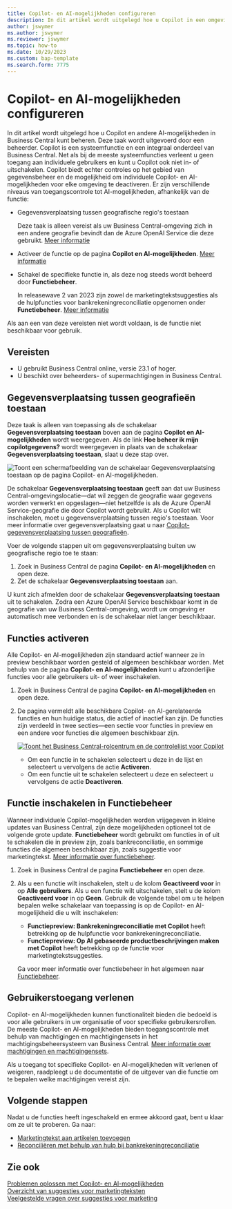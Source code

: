 ```yaml
---
title: Copilot- en AI-mogelijkheden configureren
description: In dit artikel wordt uitgelegd hoe u Copilot in een omgeving kunt inschakelen.
author: jswymer
ms.author: jswymer
ms.reviewer: jswymer
ms.topic: how-to
ms.date: 10/29/2023
ms.custom: bap-template
ms.search.form: 7775
---
```


# <a name="configure-copilot-and-ai-capabilities"></a>Copilot- en AI-mogelijkheden configureren

<!--[!INCLUDE[ai-preview](includes/ai-preview.md)]-->

<!--This article explains how you can control the ability to create AI-powered item marketing text with Copilot for your organization. This task is done by an admin. There are two requirements that you must fulfill to make the feature available to users:-->

In dit artikel wordt uitgelegd hoe u Copilot en andere AI-mogelijkheden in Business Central kunt beheren. Deze taak wordt uitgevoerd door een beheerder. Copilot is een systeemfunctie en een integraal onderdeel van Business Central. Net als bij de meeste systeemfuncties verleent u geen toegang aan individuele gebruikers en kunt u Copilot ook niet in- of uitschakelen. Copilot biedt echter controles op het gebied van gegevensbeheer en de mogelijkheid om individuele Copilot- en AI-mogelijkheden voor elke omgeving te deactiveren. Er zijn verschillende niveaus van toegangscontrole tot AI-mogelijkheden, afhankelijk van de functie:

- Gegevensverplaatsing tussen geografische regio's toestaan

  Deze taak is alleen vereist als uw Business Central-omgeving zich in een andere geografie bevindt dan de Azure OpenAI Service die deze gebruikt. [Meer informatie](#allow-data-movement-across-geographies)

- Activeer de functie op de pagina **Copilot en AI-mogelijkheden**. [Meer informatie](#activate-features)

- Schakel de specifieke functie in, als deze nog steeds wordt beheerd door **Functiebeheer**.

  In releasewave 2 van 2023 zijn zowel de marketingtekstsuggesties als de hulpfuncties voor bankrekeningreconciliatie opgenomen onder **Functiebeheer**. [Meer informatie](#enable-feature-in-feature-management)

Als aan een van deze vereisten niet wordt voldaan, is de functie niet beschikbaar voor gebruik.

## <a name="prerequisites"></a>Vereisten

- U gebruikt Business Central online, versie 23.1 of hoger. <!--[preview version](ai-preview-getstarted.md) of Business Central that's enabled for Copilot.-->
- U beschikt over beheerders- of supermachtigingen in Business Central.  <!--For more information, go to [Configure AI-powered item marketing text with Copilot](enable-ai.md).-->

## <a name="allow-data-movement-across-geographies"></a>Gegevensverplaatsing tussen geografieën toestaan

Deze taak is alleen van toepassing als de schakelaar **Gegevensverplaatsing toestaan** boven aan de pagina **Copilot en AI-mogelijkheden** wordt weergegeven. Als de link **Hoe beheer ik mijn copilotgegevens?** wordt weergegeven in plaats van de schakelaar **Gegevensverplaatsing toestaan**, slaat u deze stap over.

![Toont een schermafbeelding van de schakelaar Gegevensverplaatsing toestaan op de pagina Copilot- en AI-mogelijkheden.](media/allow-data-movement-v2.png)

De schakelaar **Gegevensverplaatsing toestaan** geeft aan dat uw Business Central-omgevingslocatie&mdash;dat wil zeggen de geografie waar gegevens worden verwerkt en opgeslagen&mdash;niet hetzelfde is als de Azure OpenAI Service-geografie die door Copilot wordt gebruikt. Als u Copilot wilt inschakelen, moet u gegevensverplaatsing tussen regio's toestaan. Voor meer informatie over gegevensverplaatsing gaat u naar [Copilot-gegevensverplaatsing tussen geografieën](ai-copilot-data-movement.md). 

Voer de volgende stappen uit om gegevensverplaatsing buiten uw geografische regio toe te staan:

1. Zoek in Business Central de pagina **Copilot- en AI-mogelijkheden** en open deze.
1. Zet de schakelaar **Gegevensverplaatsing toestaan** aan.

U kunt zich afmelden door de schakelaar **Gegevensverplaatsing toestaan** uit te schakelen. Zodra een Azure OpenAI Service beschikbaar komt in de geografie van uw Business Central-omgeving, wordt uw omgeving er automatisch mee verbonden en is de schakelaar niet langer beschikbaar. 


<!--
| Australia, United Kingdom, United States | Within the respective geographical region |
| Europe, France, Germany, Norway, Switzerland  | Sweden or Switzerland |
| Asia Pacific, Brazil, Canada, India, Japan, Singapore, South Africa, South Korea, United Arab Emirates  | United States |-->



<!--Note

If your environment is hosted in North America, Copilot will use an Azure OpenAI endpoint in North America to process your data.
If your environment is hosted in Europe, Copilot will use an Azure OpenAI endpoint in Europe to process your data.
If your environment is hosted anywhere else, Copilot will use an Azure OpenAI endpoint outside of the region in which the environment is hosted.
To opt in 

Copilot and other AI capabilities use Azure OpenAI Service.  and are provided by default to only those customers with environments that have United States as their geography for data processing and storage. While the Azure OpenAI Service is available in multiple geographies including Australia, Canada, United States, France, Japan and UK, Copilot does not follow the same regional rollout schedule.

Meanwhile, customers with environments outside the United States can use Copilot AI features by opting in to share relevant data with the Azure OpenAI Service in United States or Switzerland.

The information in the following table outlines the Azure OpenAI service that's used by the Copilot services based on the geography of their Dynamics 365 environment when they opt-in to share data.-->
## <a name="activate-features"></a>Functies activeren

Alle Copilot- en AI-mogelijkheden zijn standaard actief wanneer ze in preview beschikbaar worden gesteld of algemeen beschikbaar worden. Met behulp van de pagina **Copilot- en AI-mogelijkheden** kunt u afzonderlijke functies voor alle gebruikers uit- of weer inschakelen.

1. Zoek in Business Central de pagina **Copilot- en AI-mogelijkheden** en open deze.

1. De pagina vermeldt alle beschikbare Copilot- en AI-gerelateerde functies en hun huidige status, die actief of inactief kan zijn. De functies zijn verdeeld in twee secties&mdash;een sectie voor functies in preview en een andere voor functies die algemeen beschikbaar zijn. 

   [![Toont het Business Central-rolcentrum en de controlelijst voor Copilot](media/copilot-and-ai-capabilties-page.svg)](media/copilot-and-ai-capabilties-page.svg#lightbox)

   - Om een functie in te schakelen selecteert u deze in de lijst en selecteert u vervolgens de actie **Activeren**.
   - Om een functie uit te schakelen selecteert u deze en selecteert u vervolgens de actie **Deactiveren**. 


## <a name="enable-feature-in-feature-management"></a>Functie inschakelen in Functiebeheer

Wanneer individuele Copilot-mogelijkheden worden vrijgegeven in kleine updates van Business Central, zijn deze mogelijkheden optioneel tot de volgende grote update. **Functiebeheer** wordt gebruikt om functies in of uit te schakelen die in preview zijn, zoals bankreconciliatie, en sommige functies die algemeen beschikbaar zijn, zoals suggestie voor marketingtekst. [Meer informatie over functiebeheer](/dynamics365/business-central/dev-itpro/administration/feature-management).

1. Zoek in Business Central de pagina **Functiebeheer** en open deze.
2. Als u een functie wilt inschakelen, stelt u de kolom **Geactiveerd voor** in op **Alle gebruikers**. Als u een functie wilt uitschakelen, stelt u de kolom **Geactiveerd voor** in op **Geen**. Gebruik de volgende tabel om u te helpen bepalen welke schakelaar van toepassing is op de Copilot- en AI-mogelijkheid die u wilt inschakelen:

   - **Functiepreview: Bankrekeningreconciliatie met Copilot** heeft betrekking op de hulpfunctie voor bankrekeningreconciliatie.
   - **Functiepreview: Op AI gebaseerde productbeschrijvingen maken met Copilot** heeft betrekking op de functie voor marketingtekstsuggesties.

   Ga voor meer informatie over functiebeheer in het algemeen naar [Functiebeheer](/dynamics365/business-central/dev-itpro/administration/feature-management).

## <a name="granting-user-access"></a>Gebruikerstoegang verlenen

Copilot- en AI-mogelijkheden kunnen functionaliteit bieden die bedoeld is voor alle gebruikers in uw organisatie of voor specifieke gebruikersrollen. De meeste Copilot- en AI-mogelijkheden bieden toegangscontrole met behulp van machtigingen en machtigingensets in het machtigingsbeheersysteem van Business Central. [Meer informatie over machtigingen en machtigingensets](ui-define-granular-permissions.md).

Als u toegang tot specifieke Copilot- en AI-mogelijkheden wilt verlenen of weigeren, raadpleegt u de documentatie of de uitgever van die functie om te bepalen welke machtigingen vereist zijn. 

## <a name="next-steps"></a>Volgende stappen

Nadat u de functies heeft ingeschakeld en ermee akkoord gaat, bent u klaar om ze uit te proberen. Ga naar:

- [Marketingtekst aan artikelen toevoegen](item-marketing-text.md) 
- [Reconciliëren met behulp van hulp bij bankrekeningreconciliatie](bank-reconciliation-with-copilot.md) 

## <a name="see-also"></a>Zie ook

[Problemen oplossen met Copilot- en AI-mogelijkheden](ai-copilot-troubleshooting.md)  
[Overzicht van suggesties voor marketingteksten](ai-overview.md)   
[Veelgestelde vragen over suggesties voor marketing](faqs-marketing-text.md)  
